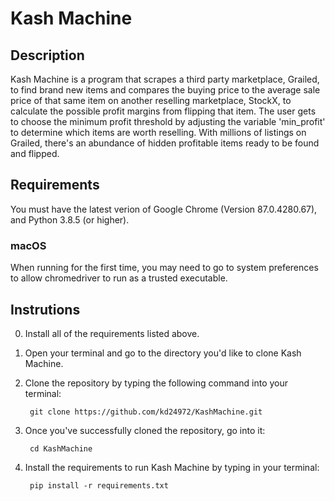 # Kash Machine 

## Description
Kash Machine is a program that scrapes a third party marketplace, Grailed, to 
find brand new items and compares the buying price to the average sale price 
of that same item on another reselling marketplace, StockX, to calculate the 
possible profit margins from flipping that item. The user gets to choose the 
minimum profit threshold by adjusting the variable 'min_profit' to determine 
which items are worth reselling. With millions of listings on Grailed, there's 
an abundance of hidden profitable items ready to be found and flipped. 

## Requirements
You must have the latest verion of Google Chrome (Version 87.0.4280.67), and 
Python 3.8.5 (or higher). 


### macOS
When running for the first time, you may need to go to system preferences to 
allow chromedriver to run as a trusted executable.

## Instrutions
0. Install all of the requirements listed above. 
1. Open your terminal and go to the directory you'd like to clone Kash Machine.
2. Clone the repository by typing the following command into your terminal:  
	
		git clone https://github.com/kd24972/KashMachine.git

3. Once you've successfully cloned the repository, go into it: 
	
		cd KashMachine	

4. Install the requirements to run Kash Machine by typing in your terminal: 
	
		pip install -r requirements.txt
